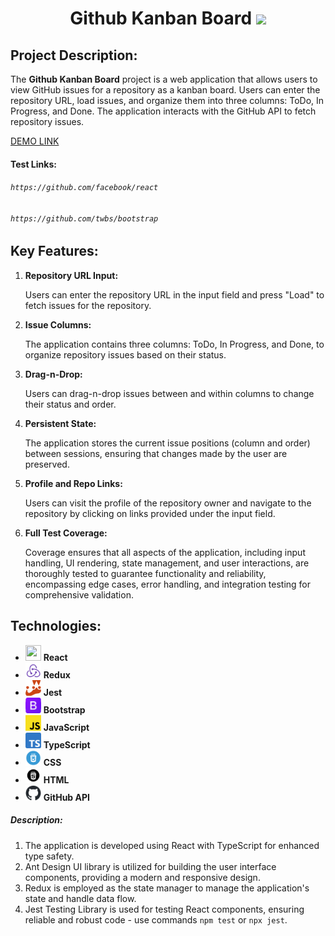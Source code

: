 ###### <h1 style="text-align: center;"> Github Kanban Board <img src="public/favicon.ico" width="35"/> </h1>

<h2>Project Description:</h2>
<p>
The <b>Github Kanban Board</b> project is a web application that allows users to view GitHub issues for a repository as a kanban board. Users can enter the repository URL, load issues, and organize them into three columns: ToDo, In Progress, and Done. The application interacts with the GitHub API to fetch repository issues.
</p>

[DEMO LINK](https://ViktorBykh.github.io/github-kanban-board)

<h4>Test Links:</h4>
<h6><code>https://github.com/facebook/react</code></h6>
<h6><code>https://github.com/twbs/bootstrap</code></h6>

<h2>Key Features:</h2>
<ol>
  <li>
    <strong>Repository URL Input:</strong>
    <p>Users can enter the repository URL in the input field and press "Load" to fetch issues for the repository.</p>
  </li>
  <li>
    <strong>Issue Columns:</strong>
    <p>The application contains three columns: ToDo, In Progress, and Done, to organize repository issues based on their status.</p>
  </li>
  <li>
    <strong>Drag-n-Drop:</strong>
    <p>Users can drag-n-drop issues between and within columns to change their status and order.</p>
  </li>
  <li>
    <strong>Persistent State:</strong>
    <p>The application stores the current issue positions (column and order) between sessions, ensuring that changes made by the user are preserved.</p>
  </li>
  <li>
    <strong>Profile and Repo Links:</strong>
    <p>Users can visit the profile of the repository owner and navigate to the repository by clicking on links provided under the input field.</p>
  </li>
  <li>
    <strong>Full Test Coverage:</strong>
    <p>Coverage ensures that all aspects of the application, including input handling, UI rendering, state management, and user interactions, are thoroughly tested to guarantee functionality and reliability, encompassing edge cases, error handling, and integration testing for comprehensive validation.</p>
  </li>
</ol>

<h2>Technologies:</h2>
<ul>
  <li>
    <img style="width: 25px; height: 25px; object-fit: cover;" src="public/favicon.ico"/> <b>React</b>
  </li>
  <li>
    <img style="width: 25px; height: 25px; object-fit: cover;" src="public/assets/redux.png"/> <b>Redux</b>
  </li>
  <li>
    <img style="width: 25px; height: 25px; object-fit: cover;" src="public/assets/jest.png"/> <b>Jest</b>
  </li>
  <li>
    <img style="width: 25px; height: 25px; object-fit: cover;" src="public/assets/bootstrap.png"/> <b>Bootstrap</b>
  </li>
  <li>
    <img style="width: 25px; height: 25px; object-fit: cover;" src="public/assets/javascript.png"/> <b>JavaScript</b>
  </li>
  <li>
    <img style="width: 25px; height: 25px; object-fit: cover;" src="public/assets/typescript.png"/> <b>TypeScript</b>
  </li>
  <li>
    <img style="width: 25px; height: 25px; object-fit: cover;" src="public/assets/css.png"/> <b>CSS</b>
  </li>
  <li>
   <img style="width: 25px; height: 25px; object-fit: cover;" src="public/assets/html.png"/> <b>HTML</b>
  </li>
  <li>
    <img style="width: 25px; height: 25px; object-fit: cover;" src="public/assets/github.png"/> <b>GitHub API</b>
  </li>
</ul>

<h5>Description:</h5>
<ol>
  <li>The application is developed using React with TypeScript for enhanced type safety.</li>
  <li>Ant Design UI library is utilized for building the user interface components, providing a modern and responsive design.</li>
  <li>Redux is employed as the state manager to manage the application's state and handle data flow.</li>
  <li>Jest Testing Library is used for testing React components, ensuring reliable and robust code - use commands <code>npm test</code> or <code>npx jest</code>. </li>
</ol>

